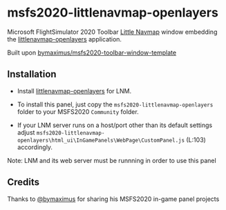 # msfs2020-littlenavmap-openlayers

Microsoft FlightSimulator 2020 Toolbar [Little Navmap](https://albar965.github.io/) window embedding the [littlenavmap-openlayers](https://github.com/KOKAProduktion/littlenavmap-openlayers) application.

Built upon [bymaximus/msfs2020-toolbar-window-template](https://github.com/bymaximus/msfs2020-toolbar-window-template)
## Installation

- Install [littlenavmap-openlayers](https://github.com/KOKAProduktion/littlenavmap-openlayers) for LNM.

- To install this panel, just copy the `msfs2020-littlenavmap-openlayers` folder to your MSFS2020 `Community` folder.

- If your LNM server runs on a host/port other than its default settings adjust `msfs2020-littlenavmap-openlayers\html_ui\InGamePanels\WebPage\CustomPanel.js` (L:103) accordingly.

Note: LNM and its web server must be runnning in order to use this panel
## Credits

Thanks to [@bymaximus](https://github.com/bymaximus) for sharing his MSFS2020 in-game panel projects